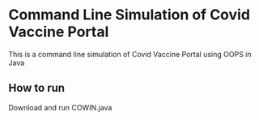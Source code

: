 # Command Line Simulation of Covid Vaccine Portal
This is a command line simulation of Covid Vaccine Portal using OOPS in Java
## How to run
Download and run COWIN.java
